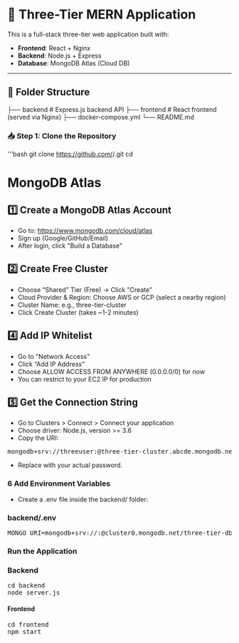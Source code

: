 # 🧱 Three-Tier MERN Application

This is a full-stack three-tier web application built with:

- **Frontend**: React + Nginx
- **Backend**: Node.js + Express
- **Database**: MongoDB Atlas (Cloud DB)

---

## 📁 Folder Structure

├── backend # Express.js backend API
├── frontend # React frontend (served via Nginx)
├── docker-compose.yml
└── README.md

### 📥 Step 1: Clone the Repository
'''bash
git clone https://github.com/<your-username>/<your-repo>.git
cd <your-repo>

# MongoDB Atlas

## 1️⃣ Create a MongoDB Atlas Account
- Go to: https://www.mongodb.com/cloud/atlas
- Sign up (Google/GitHub/Email)
- After login, click "Build a Database"

## 2️⃣ Create Free Cluster
- Choose “Shared” Tier (Free) → Click "Create"
- Cloud Provider & Region: Choose AWS or GCP (select a nearby region)
- Cluster Name: e.g., three-tier-cluster
- Click Create Cluster (takes ~1-2 minutes)

## 4️⃣ Add IP Whitelist
- Go to "Network Access"
- Click “Add IP Address”
- Choose ALLOW ACCESS FROM ANYWHERE (0.0.0.0/0) for now
- You can restrict to your EC2 IP for production

## 5️⃣ Get the Connection String
- Go to Clusters > Connect > Connect your application
- Choose driver: Node.js, version >= 3.6
- Copy the URI:
<pre>mongodb+srv://threeuser:<password>@three-tier-cluster.abcde.mongodb.net/?retryWrites=true&w=majority</pre>
- Replace <password> with your actual password.

### 6 Add Environment Variables
- Create a .env file inside the backend/ folder:

### backend/.env
<pre>MONGO_URI=mongodb+srv://<username>:<password>@cluster0.mongodb.net/three-tier-db?retryWrites=true&w=majority</pre>


### Run the Application
### Backend
<pre>cd backend
node server.js</pre>
#### Frontend

<pre>cd frontend
npm start</pre>

